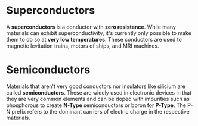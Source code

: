# Superconductors  

A **superconductors** is a conductor with **zero resistance**. While many materials can exhibit superconductivity, it's currently only possible to make them to do so at **very low temperatures**. These conductors are used to magnetic levitation trains, motors of ships, and MRI machines.  

# Semiconductors  

Materials that aren't very good conductors nor insulators like silicium are called **semiconductors**. These are widely used in electronic devices in that they are very common elements and can be doped with impurities such as phosphorous to create **N-Type** semiconductors or boron for **P-Type**. The P-N prefix refers to the dominant carriers of electric charge in the respective materials.  

